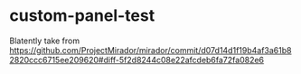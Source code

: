 # custom-panel-test

Blatently take from https://github.com/ProjectMirador/mirador/commit/d07d14d1f19b4af3a61b82820ccc6715ee209620#diff-5f2d8244c08e22afcdeb6fa72fa082e6
